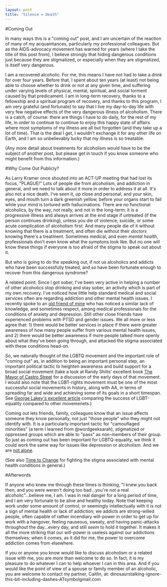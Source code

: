 ```yaml
---
layout: post
title: "Silence = Death"
---
```


#Coming Out

In many ways this is a "coming out" post, and I am uncertain of the reaction of many of my acquaintances, particularly my professional colleagues. But as the AIDS-advocacy movement has warned for years (where I take the title of this post from), I believe strongly that hiding dangerous conditions just because they are stigmatized, or especially when they are stigmatized, is itself very dangerous.

I am a recovered alcoholic. For me, this means I have not had to take a drink for over four years. Before that, I spent about ten years (at least) not being able to choose whether to drink or not at any given time, and suffering under varying levels of physical, mental, spiritual, and social torment caused by that predicament. I am in long-term recovery, thanks to a fellowship and a spiritual program of recovery, and thanks to this program, I am very grateful (and fortunate) to say that I live my day-to-day life with very few negative effects of the very dangerous illness of alcoholism. There is a catch, of course: there are things I have to do daily, for the rest of my life, in order to continue to continue to enjoy this happy state of affairs where most symptoms of my illness are all but forgotten (and they take up a lot of time). That is the deal I get, I wouldn't exchange it for any other life on Earth, and I am so unbelievably lucky that my illness is so treatable.

(Any more detail about treatments for alcoholism would have to be the subject of another post, but please get in touch if you know someone who might benefit from this information.)

#Why Come Out Publicly?

As Larry Kramer once shouted into an ACT-UP meeting that had lost its focus, "PLAGUE!" Lots of people die from alcoholism, and addiction in general, and we need to talk about it more in order to address it at all. It's also not a nice death. I've seen it, up close and personal, and your skin, eyes, and mouth turn a dark greenish yellow, before your organs start to fail while your mind is tortured with hallucinations. There are no functional alcoholics, by the way, not really, and not in the long-term: it is a progressive illness and always arrives at the end stage if untreated (if the person continues drinking), unless you die of violence, suicide, or some acute complication of alcoholism first. And many people die of it without knowing that there is a treatment, and often die without their *doctors* knowing there's a treatment. Sometimes medical, and even *mental health*, professionals don't even know what the symptons look like. But no one will know these things if everyone is too afraid of the stigma to speak out about it.

But who is going to do the speaking out, if not us alcoholics and addicts who have been successfully treated, and so have been fortunate enough to recover from this dangerous syndrome?

A related point: Since I got sober, I've been very active in helping a number of other alcoholics stop drinking and stay sober, an activity which is part of my own recovery. I've noticed how little help standard medical and social services often are regarding addiction and other mental health issues. I recently spoke to an [old friend of mine](https://www.facebook.com/lauren.hall.lew/posts/10100781570308633) who has noticed a similar lack of knowledge, and sometimes respect, among medical professionals for the conditions of anxiety and depression. Still other close friends have experienced problems with PTSD and gender issues. We all more or less agree that: 1) there would be better services in place if there were greater awareness of how many people suffer from various mental health issues, and 2) there would be better awareness if more people talked more openly about what they've been going through, and attacked the stigma associated with these conditions head-on.

So, we naturally thought of the LGBTQ movement and the important role of "coming out" as, in addition to being an important personal step, an important political tactic to heighten awareness and build support for a broad social movement (take a look at Randy Shilts' excellent book [The Mayor of Castro Street](http://books.google.co.uk/books?id=P_2f521UkFIC&dq=The+mayor+of+castro+street&hl=en&sa=X&ei=EWQHU6-YKur07Aa7woGoBQ&redir_esc=y) for a discussion of the early days of that movement. I would also note that the LGBT-rights movement must be one of the most successful social movements in history, along with AA, in terms of spreading far and wide and achieving some of its goals in a short timespan. See [George Lakey's excellent article](http://wagingnonviolence.org/feature/lessons-from-the-lgbt-equality-movement/) comparing the success of LGBT-equality compared to other movemenets.)

Coming out lets friends, family, colleagues know that an issue affects someone they know personally, not just "those people" who they might not identify with. It is a particularly important tactic for "camouflaged minorities" (a term I learned from @wordgeeksarah), stigmatized or oppressed groups which are able to "pass" as non-members of their group. So just as coming out has been important for LGBTQ-equality, we think it could work the same way for issues like depression or alcoholism. And we are [not alone](http://www.facesandvoicesofrecovery.org/).

(See also [Time to Change](http://www.time-to-change.org.uk/) for fighting the stigma associated with mental health conditions in general.)

#Afterwords

If anyone who knew me through these times is thinking, "I knew you back then, and you were weren't doing too bad...you're not a real alcoholic"...believe me, I am. I was in real danger for a long period of time, and I am very fortunate to be alive and healthy today. Note that keeping work under some amount of control, or seemingly intellectually with it is not a sign of mental health or lack of addiction; we addicts are strong-willed people, often capable of rather incendiary will-power in order to get up for work with a hangover, feeling nauseous, sweaty, and having panic-attacks throughout the day...every day, and still *seem* to hold it together. It makes it all the more striking that our will-power is useless against our addictions themselves; when it comes, as it did for me, the power to overcome addiction comes from elsewhere.

If you or anyone you know would like to discuss alcoholism or a related issue with me, you are *more* than welcome to do so. In fact, it is my pleasure to do whatever I can to help whoever I can in this area. And if you would like the point of view of a spouse or family member of an alcoholic, you are welcome to contact my partner, Caitlin, at: dinosaurstalking-ignore-this-bit-including-dashes-ATsymbolgmail.com